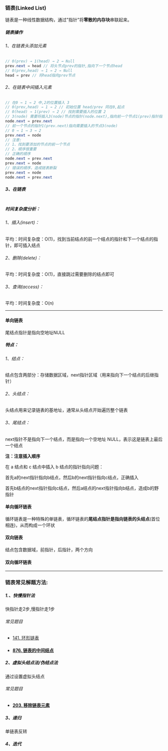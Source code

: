 ### 链表(Linked List)

链表是一种线性数据结构，通过"指针"将**零散的内存块**串联起来。

##### 链表操作

###### 1、在链表头添加元素 

```Java
// 0(prev) → 1(head) → 2 → Null
prev.next = head // 将头节点prev的指针,指向下一个节点head
// 0(prev,head) → 1 → 2 → Null  
head = prev // 将head指向prev节点
```

###### 2、在链表中间插入元素

```Java
// 在0 → 1 → 2 中,2的位置插入 3
// 0(prev,head) → 1 → 2 // 初始位置 head/prev 同在0,起点
// 0(head) → 1(prev) → 2 // 找到需要插入的位置 2
// 3(node) 需要将插入3(node)节点的指针(node.next),指向前一个节点1(prev)指针指向下一个节点2(prev.next)的指针
node.next = prev.next
// 前一个节点的指针1(prev.next)指向需要插入的节点3(node)    
// 0 → 1 → 3 → 2    
prev.next = node
// 注意: 
// 1、找到要添加的节点的前一个节点
// 2、顺序很重要
// 正确的顺序
node.next = prev.next
prev.next = node
// 错误的顺序，造成链表断裂      
prev.next = node
node.next = prev.next   
```

##### 3、在链表

```Java

```



##### 时间复杂度分析：

###### 1、插入(insert)：

平均：时间复杂度：O(1)，找到当前结点的前一个结点的指针和下一个结点的指针，即可插入结点

###### 2、删除(delete)：

平均：时间复杂度：O(1)，直接跳过需要删除的结点即可

###### 3、查询(access)：

平均：时间复杂度：O(n)

---

#### 单向链表

尾结点指针是指向空地址NULL

##### 特点：

###### 1、结点：

结点包含两部分：存储数据区域，next指针区域（用来指向下一个结点的后继指针）

###### 2、头结点：

头结点用来记录链表的基地址，通常从头结点开始遍历整个链表

###### 3、尾结点：

next指针不是指向下一个结点，而是指向一个空地址 NULL，表示这是链表上最后一个结点

**注：注意插入顺序**

在 a 结点和 c 结点中插入 b 结点的指针指向问题：

首先a的next指针指向b结点，然后b的next指针指向c结点，正确插入

首先b结点的next指针指向c结点，然后a结点的next指针指向b结点，造成b的野指针

#### 单向循环链表

循环链表是一种特殊的单链表，循环链表的**尾结点指针是指向链表的头结点**(首位相连)，从而构成一个环状

#### 双向链表

结点包含数据域，前指针，后指针，两个方向

#### 双向循环链表



---



### 链表常见解题方法:

##### 1.、快慢指针法

快指针走2步,慢指针走1步

###### 常见题目

- [141. 环形链表](https://leetcode.cn/problems/linked-list-cycle/)

- #### [876. 链表的中间结点](https://leetcode.cn/problems/middle-of-the-linked-list/)

##### 2、虚拟头结点法/伪结点法

通过设置虚拟头结点

###### 常见题目

- #### [203. 移除链表元素](https://leetcode.cn/problems/remove-linked-list-elements/)

##### 3、递归

单链表反转

##### 4、迭代